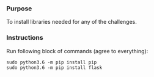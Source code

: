 ### Purpose

To install libraries needed for any of the challenges.

### Instructions

Run following block of commands (agree to everything):

```
sudo python3.6 -m pip install pip
sudo python3.6 -m pip install flask
```
